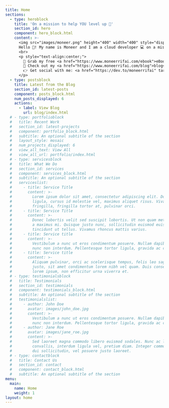 ```yaml
---
title: Home
sections:
  - type: heroblock
    title: 'On a mission to help YOU level up 🚀' 
    section_id: hero
    component: hero_block.html
    content: >-
      <img src="images/moneer.png" height="400" width="400" style="display:block;margin-left:auto;margin-right:auto;width:50%;margin-top:25px;margin-bottom:25px;">
      Hello 👋! My name is Moneer and I am a cloud developer 💻 on a mission to help others break into the exciting field of cloud and DevOps
      <br> 
      <p style="text-align:center;">
        📘 Grab my free <a href="https://www.moneerrifai.com/ebook">eBook</a><br>
        📰 Check out my <a href="https://www.moneerrifai.com/blog">blog</a><br> 
        👉 Get social with me: <a href="https://dev.to/moneerrifai" target="_blank" style="text-decoration: none !important;"><i class="fab fa-dev" style="text-decoration: none !important;"></i></a> <a href="https://twitter.com/moneerrifai" target="_blank"><i class="fab fa-twitter"></i></a> <a href="https://www.linkedin.com/in/moneerrifai/" target="_blank"><i class="fab fa-linkedin"></i></a>
      </p>
  - type: postsblock
    title: Latest from the Blog
    section_id: latest-posts
    component: posts_block.html
    num_posts_displayed: 6
    actions:
      - label: View Blog
        url: blog/index.html
  # - type: portfolioblock
  #   title: Recent Work
  #   section_id: latest-projects
  #   component: portfolio_block.html
  #   subtitle: An optional subtitle of the section
  #   layout_style: mosaic
  #   num_projects_displayed: 6
  #   view_all_text: View All
  #   view_all_url: portfolio/index.html
  # - type: servicesblock
  #   title: What We Do
  #   section_id: services
  #   component: services_block.html
  #   subtitle: An optional subtitle of the section
  #   serviceslist:
  #     - title: Service Title
  #       content: >-
  #         Lorem ipsum dolor sit amet, consectetur adipiscing elit. Donec nisl
  #         ligula, cursus id molestie vel, maximus aliquet risus. Vivamus in nibh
  #         fringilla, fringilla tortor at, pulvinar orci.
  #     - title: Service Title
  #       content: >-
  #         Donec lobortis velit sed suscipit lobortis. Ut non quam metus. Nullam
  #         a maximus mi. Quisque justo nunc, sollicitudin euismod euismod at,
  #         tincidunt ut tellus. Vivamus rhoncus mattis varius. 
  #     - title: Service title
  #       content: >-
  #         Vestibulum a nunc ut eros condimentum posuere. Nullam dapibus quis
  #         nunc non interdum. Pellentesque tortor ligula, gravida ac commodo eu.
  #     - title: Service title
  #       content: >-
  #         Aliquam pulvinar, orci ac scelerisque tempus, felis leo sagittis
  #         justo, sit amet condimentum lorem nibh vel quam. Duis consectetur
  #         lorem ipsum, non efficitur urna viverra et.
  # - type: testimonialsblock
  #   title: Testimonials
  #   section_id: testimonials
  #   component: testimonials_block.html
  #   subtitle: An optional subtitle of the section
  #   testimonialslist:
  #     - author: John Doe
  #       avatar: images/john_doe.jpg
  #       content: >-
  #         Vestibulum a nunc ut eros condimentum posuere. Nullam dapibus quis
  #         nunc non interdum. Pellentesque tortor ligula, gravida ac commodo eu.
  #     - author: Jane Roe
  #       avatar: images/jane_roe.jpg
  #       content: >-
  #         Sed laoreet magna commodo libero euismod sodales. Nunc ac libero
  #         convallis, interdum ligula vel, pretium diam. Integer commodo sem at
  #         dui sollicitudin, vel posuere justo laoreet.
  # - type: contactblock
  #   title: Contact Us
  #   section_id: contact
  #   component: contact_block.html
  #   subtitle: An optional subtitle of the section
menu:
  main:
    name: Home
    weight: 1
layout: home
---
```

